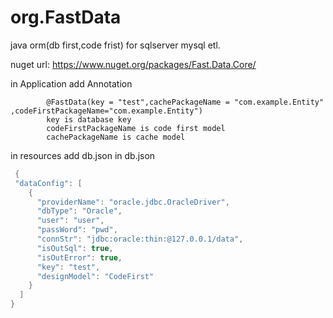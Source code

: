 # org.FastData
java orm(db first,code frist) for sqlserver mysql etl.

nuget url: https://www.nuget.org/packages/Fast.Data.Core/

in Application add Annotation

            @FastData(key = "test",cachePackageName = "com.example.Entity" ,codeFirstPackageName="com.example.Entity")
            key is database key 
            codeFirstPackageName is code first model
            cachePackageName is cache model

in resources add db.json
in db.json         
```csharp
 {      
 "dataConfig": [
    {
      "providerName": "oracle.jdbc.OracleDriver",
      "dbType": "Oracle",
      "user": "user",
      "passWord": "pwd",
      "connStr": "jdbc:oracle:thin:@127.0.0.1/data",
      "isOutSql": true,
      "isOutError": true,
      "key": "test",
      "designModel": "CodeFirst"
    }
  ]
}
```
